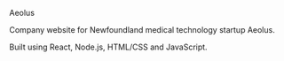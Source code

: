 Aeolus

Company website for Newfoundland medical technology startup Aeolus.

Built using React, Node.js, HTML/CSS and JavaScript.
